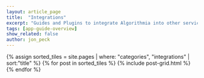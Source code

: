 ```yaml
---
layout: article_page
title:  "Integrations"
excerpt: "Guides and Plugins to integrate Algorithmia into other services/apps"
tags: [app-guide-overview]
show_related: false
author: jon_peck
---
```


<div class="row lang-tile-container">
{% assign sorted_tiles = site.pages | where: "categories", "integrations" | sort:"title" %}
{% for post in sorted_tiles %}
  {% include post-grid.html %}
{% endfor %}
</div>

